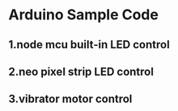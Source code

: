 # Arduino Sample Code
## 1.node mcu built-in LED control
## 2.neo pixel strip LED control
## 3.vibrator motor control
